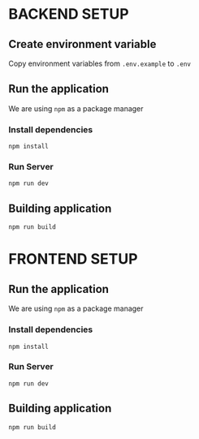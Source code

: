 # BACKEND SETUP
## Create environment variable

Copy environment variables from `.env.example` to `.env`

## Run the application

We are using `npm` as a package manager

### Install dependencies

```
npm install
```

### Run Server

```
npm run dev
``` 

## Building application

```
npm run build
```


# FRONTEND SETUP

## Run the application

We are using `npm` as a package manager

### Install dependencies

```
npm install
```

### Run Server

```
npm run dev
``` 

## Building application

```
npm run build
```